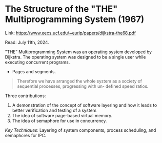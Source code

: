 # The Structure of the "THE" Multiprogramming System (1967)

Link: https://www.eecs.ucf.edu/~eurip/papers/dijkstra-the68.pdf

Read: July 11th, 2024.

”THE” Multiprogramming System was an operating system developed by Dijkstra. The operating system was designed to be a single user while executing concurrent programs. 

* Pages and segments.

> Therefore we have arranged the whole system as a society of sequential processes, progressing with un- defined speed ratios.

Three contributions:
1. A demonstration of the concept of software layering and how it leads to better verification and testing of a system.
2. The idea of software page-based virtual memory.
3. The idea of semaphore for use in concurrency.


_Key Techniques_: Layering of system components, process scheduling, and semaphores for IPC.
